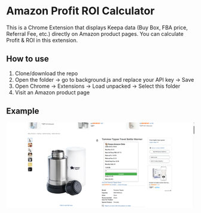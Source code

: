 # Amazon Profit ROI Calculator

This is a Chrome Extension that displays Keepa data (Buy Box, FBA price, Referral Fee, etc.) directly on Amazon product pages. You can calculate Profit & ROI in this extension.

## How to use
1. Clone/download the repo
2. Open the folder -> go to background.js and replace your API key -> Save
3. Open Chrome → Extensions → Load unpacked → Select this folder
4. Visit an Amazon product page

## Example
![example](image.png)
